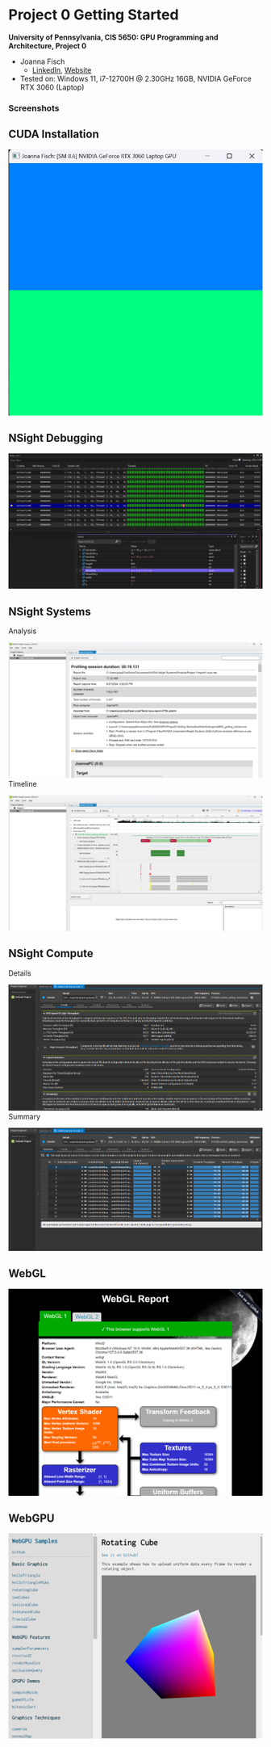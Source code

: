 Project 0 Getting Started
====================

**University of Pennsylvania, CIS 5650: GPU Programming and Architecture, Project 0**

* Joanna Fisch
  * [LinkedIn](https://www.linkedin.com/in/joanna-fisch-bb2979186/), [Website](https://sites.google.com/view/joannafischsportfolio/home)
* Tested on: Windows 11, i7-12700H @ 2.30GHz 16GB, NVIDIA GeForce RTX 3060 (Laptop)

### Screenshots

## CUDA Installation
![](images/screenshot_1.png)

## NSight Debugging
![](images/Autos_WarpInfo.png)

## NSight Systems
Analysis

![](images/AnalysisSummary.png)
Timeline

![](images/TimelineView.png)

## NSight Compute
Details

![](images/compute_details.png)
Summary

![](images/compute_summary.png)

## WebGL
![](images/webGL.png)

## WebGPU
![](images/webGPU.png)
